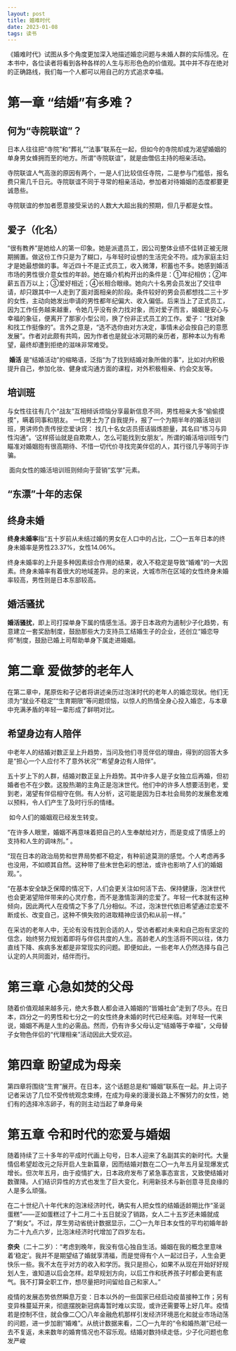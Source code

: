 ```yaml
---
layout: post
title: 婚难时代
date: 2023-01-08
tags: 读书
---
```


《婚难时代》试图从多个角度更加深入地描述婚恋问题与未婚人群的实际情况。在本书中，各位读者将看到各种各样的人生与形形色色的价值观。其中并不存在绝对的正确路线，我们每一个人都可以用自己的方式追求幸福。  

# 第一章 “结婚”有多难？  

## 何为“寺院联谊”？  

​		日本人往往把“寺院”和“葬礼”“法事”联系在一起，但如今的寺院却成为渴望婚姻的单身男女蜂拥而至的地方。所谓“寺院联谊”，就是由僧侣主持的相亲活动。  

​		寺院联谊人气高涨的原因有两个，一是人们比较信任寺院，二是参与门槛低，报名费只需几千日元。寺院联谊不同于寻常的相亲活动，参加者对待婚姻的态度都要更诚恳些。  

​		寺院联谊的参加者愿意接受采访的人数大大超出我的预期，但几乎都是女性。  

## 爱子（化名）  

​		“很有教养”是她给人的第一印象。她是派遣员工，因公司整体业绩不佳转正被无限期搁置。做这份工作只是为了糊口，与年轻时设想的生活完全不符。成为家庭主妇才是她最想做的事。年近四十不是正式员工，收入微薄，积蓄也不多。她感到婚活市场的男性很介意女性的年龄。她在婚介机构开出的条件是：①年纪相仿；②年薪五百万以上；③爱好相近；④长相合眼缘。她向六十名男会员发出了交往申请，却只跟其中一人走到了面对面相亲的阶段。条件较好的男会员都想找二三十岁的女性，主动向她发出申请的男性都年纪偏大、收入偏低。后来当上了正式员工，因为工作任务越来越重，令她几乎没有余力找对象，而对爱子而言，婚姻是安心与幸福的象征，便离开了那家小型公司，换了份非正式员工的工作。爱子：“找对象和找工作挺像的”。言外之意是，“选不选你由对方决定，事情未必会按自己的意愿发展”。作者对此颇有共鸣，因为作者也是就业冰河期的亲历者，那种本以为有希望，最终却遭到拒绝的滋味非常难受。   

​		**婚活**  是“结婚活动”的缩略语，泛指“为了找到结婚对象所做的事”，比如对内积极提升自己，参加化妆、健身或沟通方面的课程，对外积极相亲、约会交友等。                    

## 培训班  

​		与女性往往有几个“战友”互相倾诉烦恼分享最新信息不同，男性相亲大多“偷偷摸摸”，瞒着同事和朋友。 一位男士为了自我提升，报了一个为期半年的婚活培训班，男讲师负责传授恋爱诀窍：  找几十名女店员搭话锻炼胆量，其名曰“练习与异性沟通”。‘这样搭讪就是自欺欺人，怎么可能找到女朋友‘。所谓的婚活培训班专门瞄准对婚姻抱有很高期待、不惜一切代价寻找完美伴侣的人，其行径几乎等同于诈骗。    

​		面向女性的婚活培训班则倾向于营销“玄学”元素。    

## “东漂”十年的志保  

## 终身未婚

​		**终身未婚率**指“五十岁前从未结过婚的男女在人口中的占比，二〇一五年日本的终身未婚率是男性23.37%，女性14.06%。      

​		终身未婚率的上升是多种因素综合作用的结果，收入不稳定是导致“婚难”的一大因素。终身未婚率有着很大的地域差异。总的来说，大城市所在区域的女性终身未婚率较高，男性则是日本东部较高。   

## 婚活骚扰

​		**婚活骚扰**，即上司打探单身下属的情感生活。源于日本政府为遏制少子化趋势，有意建立一套奖励制度，鼓励那些大力支持员工结婚生子的企业，还创立“婚恋导师”制度，鼓励已婚上司帮助单身下属走进婚姻。  

##   

# 第二章 爱做梦的老年人  		 

​		在第二章中，尾原佐和子记者将讲述亲历过泡沫时代的老年人的婚恋现状。他们无须为“就业不稳定”“生育期限”等问题烦恼，以惊人的热情全身心投入婚恋，与本章中充满矛盾的年轻一辈形成了鲜明对比。  

## 希望身边有人陪伴  

​		中老年人的结婚对数正呈上升趋势，当问及他们寻觅伴侣的理由，得到的回答大多是“担心一个人应付不了意外状况”“希望身边有人陪伴”。  

​		五十岁上下的人群，结婚对数正呈上升趋势。其中许多人是子女独立后再婚，但初婚者也不在少数。这股热潮的主角正是泡沫世代。他们中的许多人想要活到老，爱到老，渴望有伴侣相守在侧。有人分析，这可能是因为日本社会局势的发展愈发难以预料，令人们产生了及时行乐的情绪。  

​		如今人们的婚姻观已经发生转变。

​		“在许多人眼里，婚姻不再意味着把自己的人生奉献给对方，而是变成了情感上的支持和人生的调味剂。”  。

​		“现在日本的政治局势和世界局势都不稳定，有种前途莫测的感觉。个人考虑再多也没用，不如顺其自然。这种带了些末世色彩的想法，或许也影响了人们的婚姻观。”。  

​		“在基本安全缺乏保障的情况下，人们会更关注如何活下去、保持健康，泡沫世代也会更渴望陪伴带来的心灵疗愈，而不是激情澎湃的恋爱了。年轻一代本就有这种倾向，因此两代人在疫情之下多了几分相似。不过，泡沫世代依旧希望通过恋爱不断成长、改变自己，这种不惧失败的进取精神应该仍和从前一样。”  

​		在采访的老年人中，无论有没有找到合适的人，受访者都对未来和自己抱有坚定的信念，始终努力规划着即将与伴侣共度的人生。高龄老人的生活将不同以往，体力直线下降、疾病多发都是非常现实的问题。即便如此，一些老年人仍然选择与自己认定的人共同面对，结伴而行。

# 第三章 心急如焚的父母  

​		随着价值观越来越多元，绝大多数人都会进入婚姻的“皆婚社会”走到了尽头。在日本，四分之一的男性和七分之一的女性终身未婚的时代已经来临。对年轻一代来说，婚姻不再是人生的必需品。然而，仍有许多父母认定“结婚等于幸福”，父母替子女物色伴侣的“代理相亲”活动因此大受欢迎。  

# 第四章 盼望成为母亲  

​		第四章将围绕“生育”展开。在日本，这个话题总是和“婚姻”联系在一起。井上词子记者采访了几位不受传统观念束缚，在成为母亲的漫漫长路上不懈努力的女性，她们有的选择冷冻卵子，有的则主动当起了单身母亲  

# 第五章 令和时代的恋爱与婚姻  

​		随着持续了三十多年的平成时代画上句号，日本人迎来了名副其实的新时代。大量情侣希望趁改元之际开启人生新篇章，因而结婚对数在二〇一九年五月呈现爆发式增长。但次年五月，由于疫情扩大，日本政府发布了紧急事态宣言，又致使结婚对数骤降。人们结识异性的方式也发生了巨大变化，利用新技术与新创意寻觅良缘的人是多么顽强。     

​		在二十世纪八十年代末的泡沫经济时代，确实有人把女性的结婚适龄期比作“圣诞蛋糕”——正如蛋糕过了十二月二十五日就没了销路，女人二十五岁还未婚就成了“剩女”。不过，厚生劳动省统计数据显示，二〇一九年日本女性的平均初婚年龄为二十九点六岁，比泡沫经济时代增加了四岁左右。  

​		**奈央**（二十二岁）：“考虑到晚年，我没有信心独自生活。婚姻在我的概念里意味着‘稳定’。我并不是期望结了婚就享清福，而是觉得有个人一起过日子，人生会更快乐一些。我不太在乎对方的收入和学历。我只是担心，如果不从现在开始好好规划人生，谁知道以后会怎样。趁早规划方向，以后工作和抚养孩子时都会更有底气。我不打算全职工作，想尽量把时间留给自己和家人。”  

​		疫情的发展态势依然瞬息万变：日本以外的一些国家已经启动疫苗接种工作；另有变异株蔓延开来，彻底摆脱新冠病毒暂时难以实现，或许还需要等上好几年。疫情若是控制不住，就会像二〇〇八年金融危机那样引发经济环境恶化和就业市场动荡的问题，进一步加剧“婚难”。从统计数据来看，二〇一九年的“令和婚热潮”已经一去不复返，未来数年的婚育情况也不容乐观。结婚对数持续走低，少子化问题也愈发严峻    